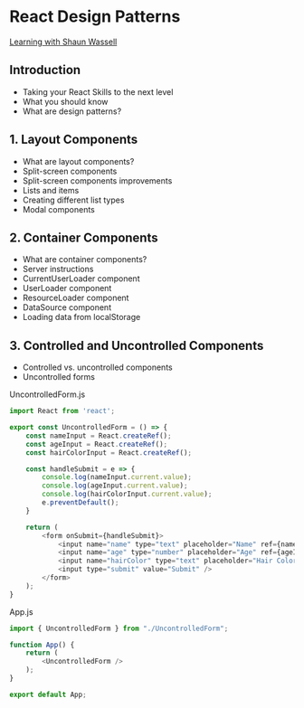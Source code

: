 # React Design Patterns
[Learning with Shaun Wassell](https://www.linkedin.com/learning/react-design-patterns/take-your-react-skills-to-the-next-level?contextUrn=urn%3Ali%3AlyndaLearningPath%3A5b32b6d5498e4ef39c04c55c&resume=false&u=93921834)

## Introduction
- Taking your React Skills to the next level
- What you should know
- What are design patterns?

## 1. Layout Components
- What are layout components?
- Split-screen components
- Split-screen components improvements
- Lists and items
- Creating different list types
- Modal components

## 2. Container Components
- What are container components?
- Server instructions
- CurrentUserLoader component
- UserLoader component
- ResourceLoader component
- DataSource component
- Loading data from localStorage

## 3. Controlled and Uncontrolled Components
- Controlled vs. uncontrolled components
- Uncontrolled forms

UncontrolledForm.js
```javascript
import React from 'react';

export const UncontrolledForm = () => {
	const nameInput = React.createRef();
	const ageInput = React.createRef();
	const hairColorInput = React.createRef();

	const handleSubmit = e => {
		console.log(nameInput.current.value);
		console.log(ageInput.current.value);
		console.log(hairColorInput.current.value);
		e.preventDefault();
	}

	return (
		<form onSubmit={handleSubmit}>
			<input name="name" type="text" placeholder="Name" ref={nameInput} />
			<input name="age" type="number" placeholder="Age" ref={ageInput} />
			<input name="hairColor" type="text" placeholder="Hair Color" ref={hairColorInput} />
			<input type="submit" value="Submit" />
		</form>
	);
}
```

App.js
```javascript
import { UncontrolledForm } from "./UncontrolledForm";

function App() {
	return (
		<UncontrolledForm />
	);
}

export default App;
```